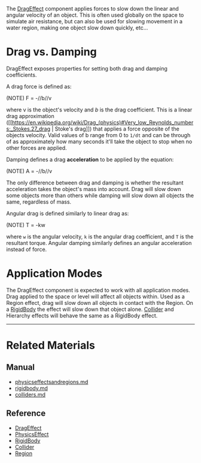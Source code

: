 The [DragEffect](../../../../code_reference/class_reference/drageffect.md) component applies forces to slow down the linear and angular velocity of an object. This is often used globally on the space to simulate air resistance, but can also be used for slowing movement in a water region, making one object slow down quickly, etc...

 #  Drag vs. Damping
DragEffect exposes properties for setting both drag and damping coefficients.

A drag force is defined as:

(NOTE) F = -//b//v

where v is the object's velocity and *b* is the drag coefficient. This is a linear drag approximation ([[https://en.wikipedia.org/wiki/Drag_(physics)#Very_low_Reynolds_numbers:_Stokes.27_drag | Stoke's drag]]) that applies a force opposite of the objects velocity. Valid values of b range from 0 to `1/dt` and can be through of as approximately how many seconds it'll take the object to stop when no other forces are applied.

Damping defines a drag __acceleration__ to be applied by the equation:

(NOTE) A = -//b//v

The only difference between drag and damping is whether the resultant acceleration takes the object's mass into account. Drag will slow down some objects more than others while damping will slow down all objects the same, regardless of mass.

Angular drag is defined similarly to linear drag as:

(NOTE) T = -kw

where `w` is the angular velocity, `k` is the angular drag coefficient, and `T` is the resultant torque. Angular damping similarly defines an angular acceleration instead of force.

 #  Application Modes
The DragEffect component is expected to work with all application modes. Drag applied to the space or level will affect all objects within. Used as a Region effect, drag will slow down all objects in contact with the Region. On a [RigidBody](rigidbody.md) the effect will slow down that object alone. [Collider](colliders.md) and Hierarchy effects will behave the same as a RigidBody effect.

---
 #  Related Materials
 ##  Manual
- [physicseffectsandregions.md](../physicseffectsandregions.md)
- [rigidbody.md](rigidbody.md)
- [colliders.md](colliders.md)

 ##  Reference
- [DragEffect](../../../../code_reference/class_reference/drageffect.md)
- [PhysicsEffect](../../../../code_reference/class_reference/physicseffect.md)
- [RigidBody](../../../../code_reference/class_reference/rigidbody.md)
- [Collider](../../../../code_reference/class_reference/collider.md)
- [Region](../../../../code_reference/class_reference/region.md) 

 